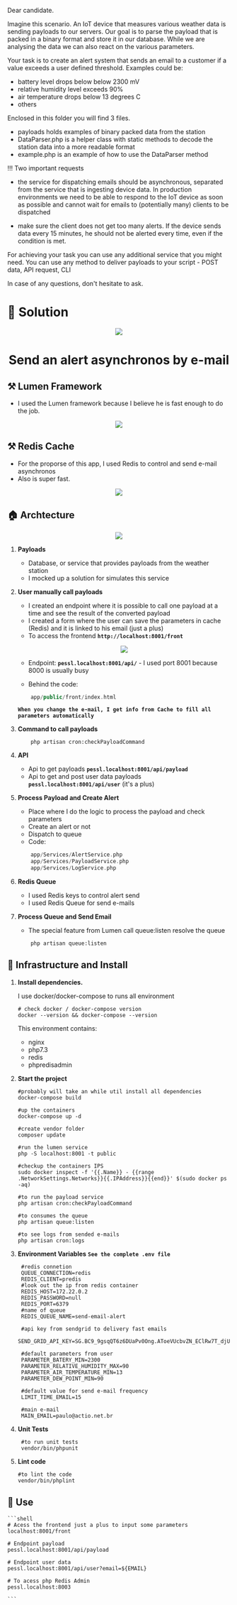Dear candidate.

Imagine this scenario. An IoT device that measures various weather data is sending payloads to our servers. Our goal is to parse the payload that is packed in a binary format and store it in our database. While we are analysing the data we can also react on the various parameters.

Your task is to create an alert system that sends an email to a customer if a value exceeds a user defined threshold. Examples could be:
- battery level drops below below 2300 mV
- relative humidity level exceeds 90%
- air temperature drops below 13 degrees C
- others

Enclosed in this folder you will find 3 files.
- payloads holds examples of binary packed data from the station
- DataParser.php is a helper class with static methods to decode the station data into a more readable format
- example.php is an example of how to use the DataParser method

!!! Two important requests
- the service for dispatching emails should be asynchronous, separated from the service that is ingesting device data. In production environments we need to be able to respond to the IoT device as soon as possible and cannot wait for emails to (potentially many) clients to be dispatched

- make sure the client does not get too many alerts. If the device sends data every 15 minutes, he should not be alerted every time, even if the condition is met.

For achieving your task you can use any additional service that you might need. You can use any method to deliver payloads to your script - POST data, API request, CLI

In case of any questions, don't hesitate to ask.

# 🧠 Solution 

<p align="center"><img src="https://www.metos.at/wp-content/uploads/2020/06/Pessl-Logo_metos_homepage.jpg"></p>
<h1 align="center"> Send an alert asynchronos by e-mail</h1>


## ⚒ Lumen Framework

- I used the Lumen framework because I believe he is fast enough to do the job.
<p align="center"><img src="https://res.cloudinary.com/prra/image/upload/v1599065168/benchmark-microframework_l365r6.png"></p>

## ⚒ Redis Cache
- For the proporse of this app, I used Redis to control and send e-mail asynchronos
- Also is super fast.
<p align="center">
<a href="https://stackshare.io/stackups/amazon-sqs-vs-redis">
    <img src="https://res.cloudinary.com/prra/image/upload/v1599175341/redisvxAWS_qlyaax.png">
</a>
</p>

## 🏠 Archtecture
<p align="center">
<a href="#">
    <img src="https://res.cloudinary.com/prra/image/upload/v1599175839/arch_ydoirt.png">
</a>
</p>

1.  **Payloads**

    - Database, or service that provides payloads from the weather station
    - I mocked up a solution for simulates this service
    
2.  **User manually call payloads**
    
    - I created an endpoint where it is possible to call one payload at a time and see the result of the converted payload
    - I created a form where the user can save the parameters in cache (Redis) and it is linked to his email (just a plus)
    - To access the frontend **`http://localhost:8001/front`**
    <p align="center">
    <img src="https://res.cloudinary.com/prra/image/upload/v1599240933/inicio_sini7s.gif">

    - Endpoint: **`pessl.localhost:8001/api/`** - I used port 8001 because 8000 is usually busy
    </p>

    - Behind the code:
    ```php
        app/public/front/index.html
    ```
    **`When you change the e-mail, I get info from Cache to fill all parameters automatically`**
    
2.  **Command to call payloads**

    ```shell
        php artisan cron:checkPayloadCommand
    ```
3.  **API**

    - Api to get payloads **`pessl.localhost:8001/api/payload`**
    - Api to get and post user data  payloads **`pessl.localhost:8001/api/user`** (it's a plus)

4.  **Process Payload and Create Alert**

    - Place where I do the logic to process the payload and check parameters 
    - Create an alert or not
    - Dispatch to queue
    - Code:
    ```php
        app/Services/AlertService.php
        app/Services/PayloadService.php
        app/Services/LogService.php
    ```

5.  **Redis Queue**

    - I used Redis keys to control alert send
    - I used Redis Queue for send e-mails

6.  **Process Queue and Send Email**

    - The special feature from Lumen call queue:listen resolve the queue
    ```shell
        php artisan queue:listen
    ```

## 🚀 Infrastructure and Install

1.  **Install dependencies.**

    I use docker/docker-compose to runs all environment 
     ```shell
    # check docker / docker-compose version
    docker --version && docker-compose --version
    ```
    This environment contains:
    - nginx
    - php7.3
    - redis
    - phpredisadmin

2. **Start the project**

    ```shell
    #probably will take an while util install all dependencies
    docker-compose build

    #up the containers
    docker-compose up -d

    #create vendor folder
    composer update

    #run the lumen service
    php -S localhost:8001 -t public

    #checkup the containers IPS
    sudo docker inspect -f '{{.Name}} - {{range .NetworkSettings.Networks}}{{.IPAddress}}{{end}}' $(sudo docker ps -aq) 

    #to run the payload service
    php artisan cron:checkPayloadCommand

    #to consumes the queue
    php artisan queue:listen

    #to see logs from sended e-mails
    php artisan cron:logs

    ```

3. **Environment Variables**
   **`See the complete .env file`** 
   ```shell
    #redis connetion
    QUEUE_CONNECTION=redis
    REDIS_CLIENT=predis
    #look out the ip from redis container
    REDIS_HOST=172.22.0.2
    REDIS_PASSWORD=null
    REDIS_PORT=6379
    #name of queue
    REDIS_QUEUE_NAME=send-email-alert

    #api key from sendgrid to delivery fast emails
    SEND_GRID_API_KEY=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

    #default parameters from user
    PARAMETER_BATERY_MIN=2300
    PARAMETER_RELATIVE_HUMIDITY_MAX=90
    PARAMETER_AIR_TEMPERATURE_MIN=13
    PARAMETER_DEW_POINT_MIN=90

    #default value for send e-mail frequency
    LIMIT_TIME_EMAIL=15

    #main e-mail
    MAIN_EMAIL=paulo@actio.net.br
   ```

4. **Unit Tests**
   ```shell
    #to run unit tests
    vendor/bin/phpunit
   ```

5. **Lint code**
    ```shell
    #to lint the code
    vendor/bin/phplint
   ```

## 💫 Use

    ```shell
    # Acess the frontend just a plus to input some parameters
    localhost:8001/front

    # Endpoint payload
    pessl.localhost:8001/api/payload

    # Endpoint user data
    pessl.localhost:8001/api/user?email=${EMAIL}

    # To acess php Redis Admin
    pessl.localhost:8003
    
    ```